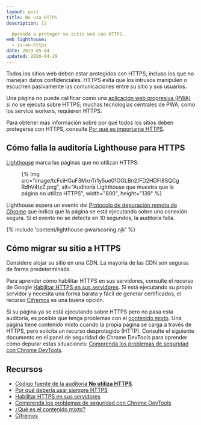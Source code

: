 ```yaml
---
layout: post
title: No usa HTTPS
description: |2

  Aprenda a proteger su sitio web con HTTPS.
web_lighthouse:
  - is-on-https
date: 2019-05-04
updated: 2020-04-29
---
```


Todos los sitios web deben estar protegidos con HTTPS, incluso los que no manejan datos confidenciales. HTTPS evita que los intrusos manipulen o escuchen pasivamente las comunicaciones entre su sitio y sus usuarios.

Una página no puede calificar como una [aplicación web progresiva (PWA)](/discover-installable) si no se ejecuta sobre HTTPS; muchas tecnologías centrales de PWA, como los service workers, requieren HTTPS.

Para obtener más información sobre por qué todos los sitios deben protegerse con HTTPS, consulte [Por qué es importante HTTPS](/why-https-matters/).

## Cómo falla la auditoría Lighthouse para HTTPS

[Lighthouse](https://developer.chrome.com/docs/lighthouse/overview/) marca las páginas que no utilizan HTTPS:

<figure>{% Img src="image/tcFciHGuF3MxnTr1y5ue01OGLBn2/FD2HDFl8SQCgRdhV4tzZ.png", alt="Auditoría Lighthouse que muestra que la página no utiliza HTTPS", width="800", height="139" %}</figure>

Lighthouse espera un evento del [Protocolo de depuración remota de Chrome](https://github.com/ChromeDevTools/devtools-protocol) que indica que la página se está ejecutando sobre una conexión segura. Si el evento no se detecta en 10 segundos, la auditoría falla.

{% include 'content/lighthouse-pwa/scoring.njk' %}

## Cómo migrar su sitio a HTTPS

Considere alojar su sitio en una CDN. La mayoría de las CDN son seguras de forma predeterminada.

Para aprender cómo habilitar HTTPS en sus servidores, consulte el recurso de Google [Habilitar HTTPS en sus servidores](/enabling-https-on-your-servers/). Si está ejecutando su propio servidor y necesita una forma barata y fácil de generar certificados, el recurso [Cifremos](https://letsencrypt.org/) es una buena opción.

Si su página ya se está ejecutando sobre HTTPS pero no pasa esta auditoría, es posible que tenga problemas con el [contenido mixto](/what-is-mixed-content/). Una página tiene contenido mixto cuando la propia página se carga a través de HTTPS, pero solicita un recurso desprotegido (HTTP). Consulte el siguiente documento en el panel de seguridad de Chrome DevTools para aprender cómo depurar estas situaciones: [Comprenda los problemas de seguridad con Chrome DevTools](https://developer.chrome.com/docs/devtools/security/).

## Recursos

- [Código fuente de la auditoría **No utiliza HTTPS**](https://github.com/GoogleChrome/lighthouse/blob/master/core/audits/is-on-https.js).
- [Por qué debería usar siempre HTTPS](/why-https-matters/)
- [Habilitar HTTPS en sus servidores](/enabling-https-on-your-servers/)
- [Comprenda los problemas de seguridad con Chrome DevTools](https://developer.chrome.com/docs/devtools/security/)
- [¿Qué es el contenido mixto?](/what-is-mixed-content/)
- [Cifremos](https://letsencrypt.org/)
